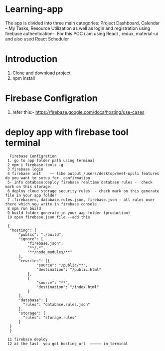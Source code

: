 # Learning-app
The app is divided into three main categories:   Project Dashboard,  Calendar – My Tasks, Resource Utilization as well as login and registration using firebase authentication-. For this POC   i am using React , redux,  material-ui  and also used  React Scheduler
# Introduction
 1. Clone and download project
 2. npm install 
 # Firebase Configration
 
  1. refer this:- https://firebase.google.com/docs/hosting/use-cases
   # deploy app  with firebase tool terminal
      Firebase Configration
     1. go to app folder path using terminal
     2 npm i firebase-tools -g
     3 firebase login 
     4 firebase init    —— like output /users/desktop/meet-upcli features do you want to setup for  confirmation   
     5- info database:deploy firebase realtime database rules -  check mark on this storage: 
     6 deploy cloud storage security rules  - check mark on this generate file in your app folder 
     7 .firebaserc, database.rules.json, firebase.json - all rules over there which you write in firebase console 
     8 npm run build 
     9 build folder generate in your aap folder (production) 
     10 open firebase.json file --add this
     
     {
      "hosting": {
          "public": "./build",
          "ignore": [
              "firebase.json",
              "**/.*",
              "**/node_modules/**"
          ],
          "rewrites": [{
                  "source": "/public/**",
                  "destination": "/public.html"
              },
              {
                  "source": "**",
                  "destination": "/index.html"
              }
          ],
          "database": {
            "rules": "database.rules.json"
          },
          "storage": {
            "rules": "storage.rules"
          }
      }
      }
     
     11 firebase deploy  
     12 at the last  you got hosting url  ————— in terminal
     
 

